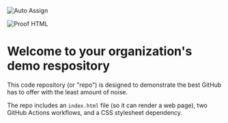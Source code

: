 ![Auto Assign](https://github.com/SeSAC2024-CS-Study/demo-repository/actions/workflows/auto-assign.yml/badge.svg)

![Proof HTML](https://github.com/SeSAC2024-CS-Study/demo-repository/actions/workflows/proof-html.yml/badge.svg)

# Welcome to your organization's demo respository
This code repository (or "repo") is designed to demonstrate the best GitHub has to offer with the least amount of noise.

The repo includes an `index.html` file (so it can render a web page), two GitHub Actions workflows, and a CSS stylesheet dependency.
